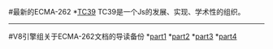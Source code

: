 #最新的ECMA-262
*[TC39](https://tc39.es/ecma262/2021/#sec-grammar-notation) 
TC39是一个Js的发展、实现、学术性的组织。 
 
--- 
 
#V8引擎组关于ECMA-262文档的导读备份
*[part1](https://v8.dev/blog/understanding-ecmascript-part-1)
*[part2](https://v8.dev/blog/understanding-ecmascript-part-2)
*[part3](https://v8.dev/blog/understanding-ecmascript-part-3)
*[part4](https://v8.dev/blog/understanding-ecmascript-part-4)
